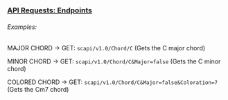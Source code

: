 ### <u>API Requests: Endpoints</u>

###### Examples:

MAJOR CHORD -> GET: `scapi/v1.0/Chord/C` (Gets the C major chord)

MINOR CHORD -> GET: `scapi/v1.0/Chord/C&Major=false` (Gets the C minor chord)

COLORED CHORD -> GET: `scapi/v1.0/Chord/C&Major=false&Coloration=7` (Gets the Cm7 chord)
